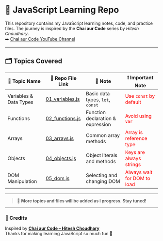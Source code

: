 # 📘 JavaScript Learning Repo

This repository contains my JavaScript learning notes, code, and practice files. The journey is inspired by the **Chai aur Code** series by _Hitesh Choudhary_.  
➡️ [Chai aur Code YouTube Channel](https://www.youtube.com/@chaiaurcode)

---

## 🗂️ Topics Covered

| 📌 Topic Name          | 📁 Repo File Link                                             | 📝 Note                           | ❗ Important Note                                          |
| ---------------------- | ------------------------------------------------------------- | --------------------------------- | ---------------------------------------------------------- |
| Variables & Data Types | [01_variables.js](./01_basics/01_variables.js01_variables.js) | Basic data types, `let`, `const`  | <span style="color:red">Use `const` by default</span>      |
| Functions              | [02_functions.js](./02_functions.js)                          | Function declaration & expression | <span style="color:red">Avoid using `var`</span>           |
| Arrays                 | [03_arrays.js](./03_arrays.js)                                | Common array methods              | <span style="color:red">Array is reference type</span>     |
| Objects                | [04_objects.js](./04_objects.js)                              | Object literals and methods       | <span style="color:red">Keys are always strings</span>     |
| DOM Manipulation       | [05_dom.js](./05_dom.js)                                      | Selecting and changing DOM        | <span style="color:red">Always wait for DOM to load</span> |

---

> 🧠 **More topics and files will be added as I progress. Stay tuned!**

---

### 📣 Credits

Inspired by **[Chai aur Code – Hitesh Choudhary](https://www.youtube.com/@HiteshChoudhary)**  
Thanks for making learning JavaScript so much fun 🙌
